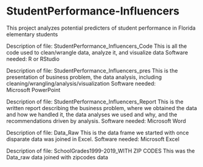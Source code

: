 # StudentPerformance-Influencers
This project analyzes potential predicters of student performance in Florida elementary students

Description of file:  StudentPerformance_Influencers_Code
This is all the code used to clean/wrangle data, analyze it, and visualize data
Software needed:
R or RStudio

Description of file:  StudentPerformance_Influencers_pres
This is the presentation of business problem, the data analysis, including cleaning/wrangling/analysis/visualization
Software needed:  
Microsoft PowerPoint

Description of file:  StudentPerformance_Influencers_Report
This is the written report describing the business problem, where we obtained the data and how we handled it, the data analyses we used and why, and the recommendations driven by analysis.
Software needed:  Microsoft Word

Description of file:  Data_Raw
This is the data frame we started with once disparate data was joined in Excel.
Software needed:  Microsoft Excel

Description of file:  SchoolGrades1999-2019_WITH ZIP CODES
This was the Data_raw data joined with zipcodes data

